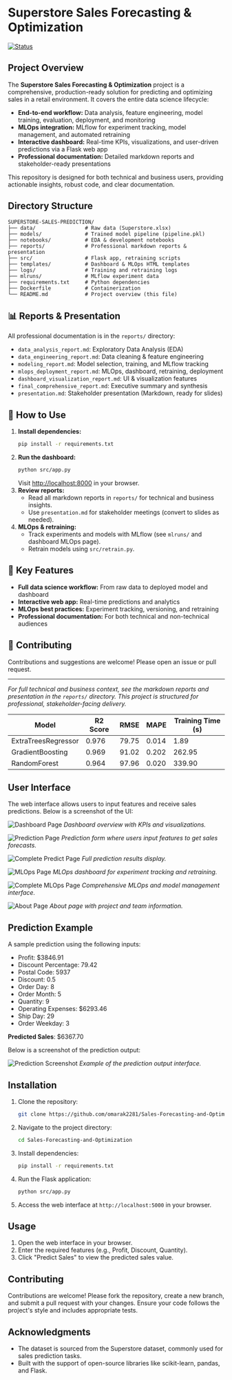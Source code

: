 # Superstore Sales Forecasting & Optimization

[![Status](https://img.shields.io/badge/status-active-brightgreen)](https://github.com/omarak2281/Sales-Forecasting-and-Optimization)

## Project Overview

The **Superstore Sales Forecasting & Optimization** project is a comprehensive, production-ready solution for predicting and optimizing sales in a retail environment. It covers the entire data science lifecycle:

- **End-to-end workflow:** Data analysis, feature engineering, model training, evaluation, deployment, and monitoring
- **MLOps integration:** MLflow for experiment tracking, model management, and automated retraining
- **Interactive dashboard:** Real-time KPIs, visualizations, and user-driven predictions via a Flask web app
- **Professional documentation:** Detailed markdown reports and stakeholder-ready presentations

This repository is designed for both technical and business users, providing actionable insights, robust code, and clear documentation.

## Directory Structure

```
SUPERSTORE-SALES-PREDICTION/
├── data/                # Raw data (Superstore.xlsx)
├── models/              # Trained model pipeline (pipeline.pkl)
├── notebooks/           # EDA & development notebooks
├── reports/             # Professional markdown reports & presentation
├── src/                 # Flask app, retraining scripts
├── templates/           # Dashboard & MLOps HTML templates
├── logs/                # Training and retraining logs
├── mlruns/              # MLflow experiment data
├── requirements.txt     # Python dependencies
├── Dockerfile           # Containerization
└── README.md            # Project overview (this file)
```

## 📊 Reports & Presentation

All professional documentation is in the `reports/` directory:
- `data_analysis_report.md`: Exploratory Data Analysis (EDA)
- `data_engineering_report.md`: Data cleaning & feature engineering
- `modeling_report.md`: Model selection, training, and MLflow tracking
- `mlops_deployment_report.md`: MLOps, dashboard, retraining, deployment
- `dashboard_visualization_report.md`: UI & visualization features
- `final_comprehensive_report.md`: Executive summary and synthesis
- `presentation.md`: Stakeholder presentation (Markdown, ready for slides)

## 🚀 How to Use

1. **Install dependencies:**
   ```bash
   pip install -r requirements.txt
   ```
2. **Run the dashboard:**
   ```bash
   python src/app.py
   ```
   Visit [http://localhost:8000](http://localhost:8000) in your browser.
3. **Review reports:**
   - Read all markdown reports in `reports/` for technical and business insights.
   - Use `presentation.md` for stakeholder meetings (convert to slides as needed).
4. **MLOps & retraining:**
   - Track experiments and models with MLflow (see `mlruns/` and dashboard MLOps page).
   - Retrain models using `src/retrain.py`.

## 🔑 Key Features
- **Full data science workflow:** From raw data to deployed model and dashboard
- **Interactive web app:** Real-time predictions and analytics
- **MLOps best practices:** Experiment tracking, versioning, and retraining
- **Professional documentation:** For both technical and non-technical audiences

## 🤝 Contributing
Contributions and suggestions are welcome! Please open an issue or pull request.

---

*For full technical and business context, see the markdown reports and presentation in the `reports/` directory. This project is structured for professional, stakeholder-facing delivery.*

| Model                  | R2 Score | RMSE      | MAPE     | Training Time (s) |
|------------------------|----------|-----------|----------|-------------------|
| ExtraTreesRegressor    | 0.976    | 79.75     | 0.014    | 1.89              |
| GradientBoosting       | 0.969    | 91.02     | 0.202    | 262.95            |
| RandomForest           | 0.964    | 97.96     | 0.020    | 339.90            |

## User Interface

The web interface allows users to input features and receive sales predictions. Below is a screenshot of the UI:

![Dashboard Page](images/dashboard%20page.jpg)
*Dashboard overview with KPIs and visualizations.*

![Prediction Page](images/predict%20page.jpg)
*Prediction form where users input features to get sales forecasts.*

![Complete Predict Page](images/complate%20predict%20page.jpg)
*Full prediction results display.*

![MLOps Page](images/mlops%20page.jpg)
*MLOps dashboard for experiment tracking and retraining.*

![Complete MLOps Page](images/complate%20mlops%20page.jpg)
*Comprehensive MLOps and model management interface.*

![About Page](images/about%20page.jpg)
*About page with project and team information.*

## Prediction Example

A sample prediction using the following inputs:
- Profit: $3846.91
- Discount Percentage: 79.42
- Postal Code: 5937
- Discount: 0.5
- Order Day: 8
- Order Month: 5
- Quantity: 9
- Operating Expenses: $6293.46
- Ship Day: 29
- Order Weekday: 3

**Predicted Sales**: $6367.70

Below is a screenshot of the prediction output:

![Prediction Screenshot](images/complate%20predict%20page.jpg)
*Example of the prediction output interface.*

## Installation

1. Clone the repository:
   ```bash
   git clone https://github.com/omarak2281/Sales-Forecasting-and-Optimization.git
   ```
2. Navigate to the project directory:
   ```bash
   cd Sales-Forecasting-and-Optimization
   ```
3. Install dependencies:
   ```bash
   pip install -r requirements.txt
   ```
4. Run the Flask application:
   ```bash
   python src/app.py
   ```
5. Access the web interface at `http://localhost:5000` in your browser.

## Usage

1. Open the web interface in your browser.
2. Enter the required features (e.g., Profit, Discount, Quantity).
3. Click "Predict Sales" to view the predicted sales value.


## Contributing

Contributions are welcome! Please fork the repository, create a new branch, and submit a pull request with your changes. Ensure your code follows the project's style and includes appropriate tests.

## Acknowledgments

- The dataset is sourced from the Superstore dataset, commonly used for sales prediction tasks.
- Built with the support of open-source libraries like scikit-learn, pandas, and Flask.